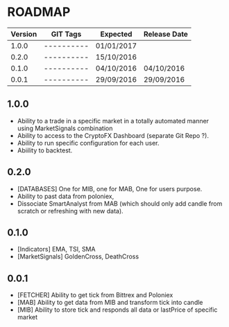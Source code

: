 # ROADMAP

 |Version| GIT Tags |Expected  |Release Date|
 |-------|----------|----------|------------|
 | 1.0.0 |----------|01/01/2017|  |
 | 0.2.0 |----------|15/10/2016|  |
 | 0.1.0 |----------|04/10/2016|04/10/2016  |
 | 0.0.1 |----------|29/09/2016|29/09/2016  |


## 1.0.0 
* Ability to a trade in a specific market in a totally automated manner using MarketSignals combination
* Ability to access to the CryptoFX Dashboard (separate Git Repo ?).
* Ability to run specific configuration for each user.
* Abiility to backtest.
 
## 0.2.0
* [DATABASES] One for MIB, one for MAB, One for users purpose.
* Ability to past data from poloniex, 
* Dissociate SmartAnalyst from MAB (which should only add candle from scratch or refreshing with new data).

## 0.1.0
* [Indicators] EMA, TSI, SMA
* [MarketSignals] GoldenCross, DeathCross

## 0.0.1
* [FETCHER] Ability to get tick from Bittrex and Poloniex
* [MAB] Ability to get data from MIB and transform tick into candle
* [MIB] Ability to store tick and responds all data or lastPrice of specific market

